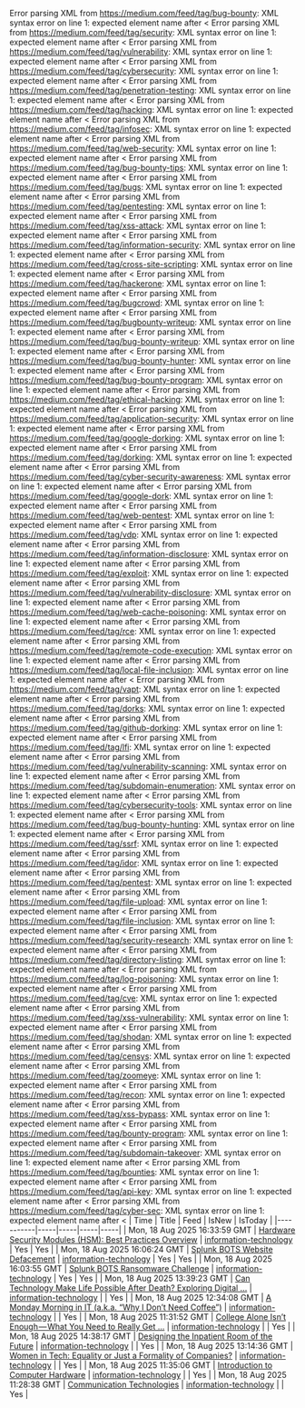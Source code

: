 Error parsing XML from https://medium.com/feed/tag/bug-bounty: XML syntax error on line 1: expected element name after <
Error parsing XML from https://medium.com/feed/tag/security: XML syntax error on line 1: expected element name after <
Error parsing XML from https://medium.com/feed/tag/vulnerability: XML syntax error on line 1: expected element name after <
Error parsing XML from https://medium.com/feed/tag/cybersecurity: XML syntax error on line 1: expected element name after <
Error parsing XML from https://medium.com/feed/tag/penetration-testing: XML syntax error on line 1: expected element name after <
Error parsing XML from https://medium.com/feed/tag/hacking: XML syntax error on line 1: expected element name after <
Error parsing XML from https://medium.com/feed/tag/infosec: XML syntax error on line 1: expected element name after <
Error parsing XML from https://medium.com/feed/tag/web-security: XML syntax error on line 1: expected element name after <
Error parsing XML from https://medium.com/feed/tag/bug-bounty-tips: XML syntax error on line 1: expected element name after <
Error parsing XML from https://medium.com/feed/tag/bugs: XML syntax error on line 1: expected element name after <
Error parsing XML from https://medium.com/feed/tag/pentesting: XML syntax error on line 1: expected element name after <
Error parsing XML from https://medium.com/feed/tag/xss-attack: XML syntax error on line 1: expected element name after <
Error parsing XML from https://medium.com/feed/tag/information-security: XML syntax error on line 1: expected element name after <
Error parsing XML from https://medium.com/feed/tag/cross-site-scripting: XML syntax error on line 1: expected element name after <
Error parsing XML from https://medium.com/feed/tag/hackerone: XML syntax error on line 1: expected element name after <
Error parsing XML from https://medium.com/feed/tag/bugcrowd: XML syntax error on line 1: expected element name after <
Error parsing XML from https://medium.com/feed/tag/bugbounty-writeup: XML syntax error on line 1: expected element name after <
Error parsing XML from https://medium.com/feed/tag/bug-bounty-writeup: XML syntax error on line 1: expected element name after <
Error parsing XML from https://medium.com/feed/tag/bug-bounty-hunter: XML syntax error on line 1: expected element name after <
Error parsing XML from https://medium.com/feed/tag/bug-bounty-program: XML syntax error on line 1: expected element name after <
Error parsing XML from https://medium.com/feed/tag/ethical-hacking: XML syntax error on line 1: expected element name after <
Error parsing XML from https://medium.com/feed/tag/application-security: XML syntax error on line 1: expected element name after <
Error parsing XML from https://medium.com/feed/tag/google-dorking: XML syntax error on line 1: expected element name after <
Error parsing XML from https://medium.com/feed/tag/dorking: XML syntax error on line 1: expected element name after <
Error parsing XML from https://medium.com/feed/tag/cyber-security-awareness: XML syntax error on line 1: expected element name after <
Error parsing XML from https://medium.com/feed/tag/google-dork: XML syntax error on line 1: expected element name after <
Error parsing XML from https://medium.com/feed/tag/web-pentest: XML syntax error on line 1: expected element name after <
Error parsing XML from https://medium.com/feed/tag/vdp: XML syntax error on line 1: expected element name after <
Error parsing XML from https://medium.com/feed/tag/information-disclosure: XML syntax error on line 1: expected element name after <
Error parsing XML from https://medium.com/feed/tag/exploit: XML syntax error on line 1: expected element name after <
Error parsing XML from https://medium.com/feed/tag/vulnerability-disclosure: XML syntax error on line 1: expected element name after <
Error parsing XML from https://medium.com/feed/tag/web-cache-poisoning: XML syntax error on line 1: expected element name after <
Error parsing XML from https://medium.com/feed/tag/rce: XML syntax error on line 1: expected element name after <
Error parsing XML from https://medium.com/feed/tag/remote-code-execution: XML syntax error on line 1: expected element name after <
Error parsing XML from https://medium.com/feed/tag/local-file-inclusion: XML syntax error on line 1: expected element name after <
Error parsing XML from https://medium.com/feed/tag/vapt: XML syntax error on line 1: expected element name after <
Error parsing XML from https://medium.com/feed/tag/dorks: XML syntax error on line 1: expected element name after <
Error parsing XML from https://medium.com/feed/tag/github-dorking: XML syntax error on line 1: expected element name after <
Error parsing XML from https://medium.com/feed/tag/lfi: XML syntax error on line 1: expected element name after <
Error parsing XML from https://medium.com/feed/tag/vulnerability-scanning: XML syntax error on line 1: expected element name after <
Error parsing XML from https://medium.com/feed/tag/subdomain-enumeration: XML syntax error on line 1: expected element name after <
Error parsing XML from https://medium.com/feed/tag/cybersecurity-tools: XML syntax error on line 1: expected element name after <
Error parsing XML from https://medium.com/feed/tag/bug-bounty-hunting: XML syntax error on line 1: expected element name after <
Error parsing XML from https://medium.com/feed/tag/ssrf: XML syntax error on line 1: expected element name after <
Error parsing XML from https://medium.com/feed/tag/idor: XML syntax error on line 1: expected element name after <
Error parsing XML from https://medium.com/feed/tag/pentest: XML syntax error on line 1: expected element name after <
Error parsing XML from https://medium.com/feed/tag/file-upload: XML syntax error on line 1: expected element name after <
Error parsing XML from https://medium.com/feed/tag/file-inclusion: XML syntax error on line 1: expected element name after <
Error parsing XML from https://medium.com/feed/tag/security-research: XML syntax error on line 1: expected element name after <
Error parsing XML from https://medium.com/feed/tag/directory-listing: XML syntax error on line 1: expected element name after <
Error parsing XML from https://medium.com/feed/tag/log-poisoning: XML syntax error on line 1: expected element name after <
Error parsing XML from https://medium.com/feed/tag/cve: XML syntax error on line 1: expected element name after <
Error parsing XML from https://medium.com/feed/tag/xss-vulnerability: XML syntax error on line 1: expected element name after <
Error parsing XML from https://medium.com/feed/tag/shodan: XML syntax error on line 1: expected element name after <
Error parsing XML from https://medium.com/feed/tag/censys: XML syntax error on line 1: expected element name after <
Error parsing XML from https://medium.com/feed/tag/zoomeye: XML syntax error on line 1: expected element name after <
Error parsing XML from https://medium.com/feed/tag/recon: XML syntax error on line 1: expected element name after <
Error parsing XML from https://medium.com/feed/tag/xss-bypass: XML syntax error on line 1: expected element name after <
Error parsing XML from https://medium.com/feed/tag/bounty-program: XML syntax error on line 1: expected element name after <
Error parsing XML from https://medium.com/feed/tag/subdomain-takeover: XML syntax error on line 1: expected element name after <
Error parsing XML from https://medium.com/feed/tag/bounties: XML syntax error on line 1: expected element name after <
Error parsing XML from https://medium.com/feed/tag/api-key: XML syntax error on line 1: expected element name after <
Error parsing XML from https://medium.com/feed/tag/cyber-sec: XML syntax error on line 1: expected element name after <
| Time | Title | Feed | IsNew | IsToday |
|-----------|-----|-----|-----|-----|
| Mon, 18 Aug 2025 16:33:59 GMT | [Hardware Security Modules (HSM): Best Practices Overview](https://freedium.cfd/https://medium.com/p/b122f3e2ff2c) | [information-technology](https://medium.com/feed/tag/information-technology) | Yes | Yes |
| Mon, 18 Aug 2025 16:06:24 GMT | [Splunk BOTS Website Defacement](https://freedium.cfd/https://medium.com/p/8998e1d7648c) | [information-technology](https://medium.com/feed/tag/information-technology) | Yes | Yes |
| Mon, 18 Aug 2025 16:03:55 GMT | [Splunk BOTS Ransomware Challenge](https://freedium.cfd/https://medium.com/p/992ea6a62fc9) | [information-technology](https://medium.com/feed/tag/information-technology) | Yes | Yes |
| Mon, 18 Aug 2025 13:39:23 GMT | [Can Technology Make Life Possible After Death? Exploring Digital ...](https://freedium.cfd/https://medium.com/p/39241cbd6512) | [information-technology](https://medium.com/feed/tag/information-technology) |  | Yes |
| Mon, 18 Aug 2025 12:34:08 GMT | [A Monday Morning in IT (a.k.a. “Why I Don’t Need Coffee”)](https://freedium.cfd/https://medium.com/p/f5e8dc485192) | [information-technology](https://medium.com/feed/tag/information-technology) |  | Yes |
| Mon, 18 Aug 2025 11:31:52 GMT | [College Alone Isn’t Enough — What You Need to Really Get ...](https://freedium.cfd/https://medium.com/p/fa6cbff580ad) | [information-technology](https://medium.com/feed/tag/information-technology) |  | Yes |
| Mon, 18 Aug 2025 14:38:17 GMT | [Designing the Inpatient Room of the Future](https://freedium.cfd/https://medium.com/p/cc8c209187a4) | [information-technology](https://medium.com/feed/tag/information-technology) |  | Yes |
| Mon, 18 Aug 2025 13:14:36 GMT | [Women in Tech: Equality or Just a Formality of Companies?](https://freedium.cfd/https://medium.com/p/093ab1f29eae) | [information-technology](https://medium.com/feed/tag/information-technology) |  | Yes |
| Mon, 18 Aug 2025 11:35:06 GMT | [Introduction to Computer Hardware](https://freedium.cfd/https://medium.com/p/559e31756176) | [information-technology](https://medium.com/feed/tag/information-technology) |  | Yes |
| Mon, 18 Aug 2025 11:28:38 GMT | [Communication Technologies](https://freedium.cfd/https://medium.com/p/947147821a0f) | [information-technology](https://medium.com/feed/tag/information-technology) |  | Yes |
